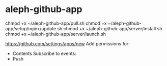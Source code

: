 # aleph-github-app

chmod +x ~/aleph-github-app/pull.sh	
chmod +x ~/aleph-github-app/setup/nginx/update.sh
chmod +x ~/aleph-github-app/server/install.sh
chmod +x ~/aleph-github-app/server/launch.sh

https://github.com/settings/apps/new
Add permissions for:
- Contents
Subscribe to events:
- Push